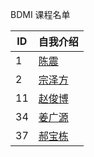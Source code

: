 BDMI 课程名单

|  ID   |   自我介绍  |
| ----  | --------  |
|   1   |   [陈震](cz.md)        |
|   2   |   [宗泽方](zzf.md)        |
|   11 | [赵俊博](11.md)  |
|  34 | [姜广源](34.md) |
| 37 | [郝宝栋](37.md) |
